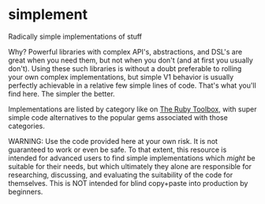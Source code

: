 # simplement

Radically simple implementations of stuff

Why? Powerful libraries with complex API's, abstractions, and DSL's are great when you need them, but not when you don't (and at first you usually don't). Using these such libraries is without a doubt preferable to rolling your own complex implementations, but simple V1 behavior is usually perfectly achievable in a relative few simple lines of code. That's what you'll find here. The simpler the better.

Implementations are listed by category like on [The Ruby Toolbox](https://www.ruby-toolbox.com/), with super simple code alternatives to the popular gems associated with those categories.

WARNING: Use the code provided here at your own risk. It is not guaranteed to work or even be safe. To that extent, this resource is intended for advanced users to find simple implementations which *might* be suitable for their needs, but which ultimately they alone are responsible for researching, discussing, and evaluating the suitability of the code for themselves. This is NOT intended for blind copy+paste into production by beginners.


